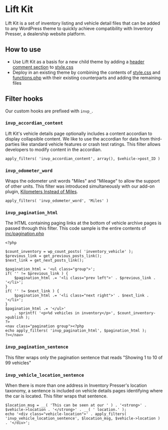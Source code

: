 # Lift Kit
Lift Kit is a set of inventory listing and vehicle detail files that can be added to any WordPress theme to quickly achieve compatibility with Inventory Presser, a dealership website platform.

## How to use

- Use Lift Kit as a basis for a new child theme by adding a [header comment section](https://developer.wordpress.org/themes/basics/main-stylesheet-style-css/#example) to [style.css](style.css)
- Deploy in an existing theme by combining the contents of [style.css](style.css) and [functions.php](functions.php) with their existing counterparts and adding the remaining files


## Filter hooks

Our custom hooks are prefixed with `invp_`.

### `invp_accordian_content`
Lift Kit's vehicle details page optionally includes a content accordian to display collapsible content. We like to use the accordian for data from third-parties like standard vehicle features or crash test ratings. This filter allows developers to modify content in the accordian.

`apply_filters( 'invp_accordian_content', array(), $vehicle->post_ID )`

### `invp_odometer_word`
Wraps the odometer unit words "Miles" and "Mileage" to allow the support of other units. This filter was introduced simultaneously with our add-on plugin, [Kilometers Instead of Miles](https://inventorypresser.com/products/plugins/kilometers-instead-of-miles/).

`apply_filters( 'invp_odometer_word', 'Miles' )`

### `invp_pagination_html`
The HTML containing paging links at the bottom of vehicle archive pages is passed through this filter. This code sample is the entire contents of [inc/pagination.php](inc/pagination.php)


	<?php

	$count_inventory = wp_count_posts( 'inventory_vehicle' );
	$previous_link = get_previous_posts_link();
	$next_link = get_next_posts_link();

	$pagination_html = '<ul class="group">';
	if( '' != $previous_link ) {
		$pagination_html .= '<li class="prev left">' . $previous_link . '</li>';
	}
	if( '' != $next_link ) {
		$pagination_html .= '<li class="next right">' . $next_link . '</li>';
	}
	$pagination_html .= '</ul>'
		. sprintf( '<p>%d vehicles in inventory</p>', $count_inventory->publish );
	?>
	<nav class="pagination group"><?php
	echo apply_filters( 'invp_pagination_html', $pagination_html );
	?></nav>

### `invp_pagination_sentence`
This filter wraps only the pagination sentence that reads "Showing 1 to 10 of 99 vehicles"

### `invp_vehicle_location_sentence`
When there is more than one address in Inventory Presser's location taxonomy, a sentence is included on vehicle details pages identifying where the car is located. This filter wraps that sentence.

	$location_msg = __( 'This can be seen at our ' ) . '<strong>' . $vehicle->location . '</strong>' . __( ' location.' );
	echo '<div class="vehicle-location">' . apply_filters( 'invp_vehicle_location_sentence', $location_msg, $vehicle->location ) . '</div>';